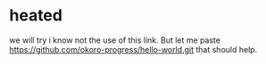 # heated
we will try
i know not the use of this link. But let me paste
https://github.com/okoro-progress/hello-world.git
that should help.
